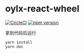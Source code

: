 # oylx-react-wheel

[![CircleCI](https://circleci.com/gh/oylx/react-wheel.svg?style=svg)](https://circleci.com/gh/oylx/react-wheel)
[![npm version](https://badge.fury.io/js/oylx-react-wheel.svg)](https://badge.fury.io/js/oylx-react-wheel)

拿到代码后运行
~~~
yarn install
yarn doc
~~~
